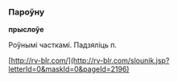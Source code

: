 ### Пароўну
**прыслоўе**

Роўнымі часткамі. Падзяліць п.

<a rel="author">[http://rv-blr.com/](http://rv-blr.com/slounik.jsp?letterId=0&maskId=0&pageId=2196)</a>
